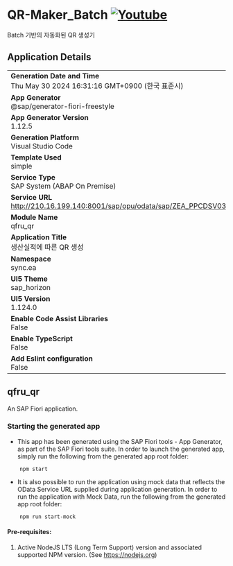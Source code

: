 # QR-Maker_Batch [![Youtube](https://img.shields.io/badge/Youtube-ff0000?style=flat&logo=youtube)](https://youtu.be/kTrVcEZgdOM?si=_cRmEfF53j4y4sk9)
Batch 기반의 자동화된 QR 생성기

## Application Details
|               |
| ------------- |
|**Generation Date and Time**<br>Thu May 30 2024 16:31:16 GMT+0900 (한국 표준시)|
|**App Generator**<br>@sap/generator-fiori-freestyle|
|**App Generator Version**<br>1.12.5|
|**Generation Platform**<br>Visual Studio Code|
|**Template Used**<br>simple|
|**Service Type**<br>SAP System (ABAP On Premise)|
|**Service URL**<br>http://210.16.199.140:8001/sap/opu/odata/sap/ZEA_PPCDSV03_CDS
|**Module Name**<br>qfru_qr|
|**Application Title**<br>생산실적에 따른 QR 생성|
|**Namespace**<br>sync.ea|
|**UI5 Theme**<br>sap_horizon|
|**UI5 Version**<br>1.124.0|
|**Enable Code Assist Libraries**<br>False|
|**Enable TypeScript**<br>False|
|**Add Eslint configuration**<br>False|

## qfru_qr

An SAP Fiori application.

### Starting the generated app

-   This app has been generated using the SAP Fiori tools - App Generator, as part of the SAP Fiori tools suite.  In order to launch the generated app, simply run the following from the generated app root folder:

```
    npm start
```

- It is also possible to run the application using mock data that reflects the OData Service URL supplied during application generation.  In order to run the application with Mock Data, run the following from the generated app root folder:

```
    npm run start-mock
```

#### Pre-requisites:

1. Active NodeJS LTS (Long Term Support) version and associated supported NPM version.  (See https://nodejs.org)


